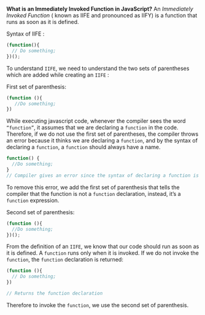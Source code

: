 
**What is an Immediately Invoked Function in JavaScript?**
An _Immediately Invoked Function_ ( known as IIFE and pronounced as IIFY) is a function that runs as soon as it is defined.

Syntax of IIFE :
```js
(function(){ 
  // Do something;
})();
```
To understand ``IIFE``, we need to understand the two sets of parentheses which are added while creating an ``IIFE`` :

First set of parenthesis:
```js
(function (){
   //Do something;
})
```
While executing javascript code, whenever the compiler sees the word ``“function”``, it assumes that we are declaring a ```function``` in the code. Therefore, if we do not use the first set of parentheses, the compiler throws an error because it thinks we are declaring a ``function``, and by the syntax of declaring a ``function``, a ``function`` should always have a name.
```js
function() {
  //Do something;
}
// Compiler gives an error since the syntax of declaring a function is wrong in the code above.
```
To remove this error, we add the first set of parenthesis that tells the compiler that the function is not a ``function`` declaration, instead, it’s a ``function`` expression.

Second set of parenthesis:
```js
(function (){
  //Do something;
})();
```

From the definition of an ``IIFE``, we know that our code should run as soon as it is defined. A ``function`` runs only when it is invoked. If we do not invoke the ``function``, the ``function`` declaration is returned:
```js
(function (){
  // Do something;
})

// Returns the function declaration
```
Therefore to invoke the ``function``, we use the second set of parenthesis.